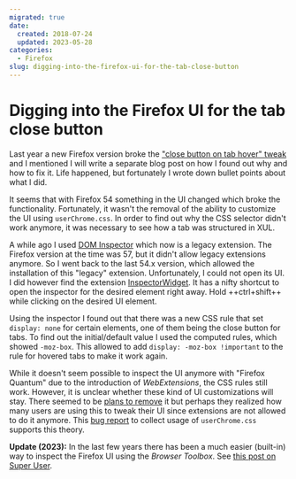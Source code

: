```yaml
---
migrated: true
date:
  created: 2018-07-24
  updated: 2023-05-28
categories:
  - Firefox
slug: digging-into-the-firefox-ui-for-the-tab-close-button
---
```

# Digging into the Firefox UI for the tab close button

Last year a new Firefox version broke the ["close button on tab hover" tweak](../2016/firefox-close-tab-button-on-hover.md) and I mentioned I will write a separate blog post on how I found out why and how to fix it.
Life happened, but fortunately I wrote down bullet points about what I did.

It seems that with Firefox 54 something in the UI changed which broke the functionality.
Fortunately, it wasn't the removal of the ability to customize the UI using `userChrome.css`.
In order to find out why the CSS selector didn't work anymore, it was necessary to see how a tab was structured in XUL.

A while ago I used [DOM Inspector](https://web.archive.org/web/20181122221742/https://addons.mozilla.org/en-US/firefox/addon/dom-inspector-6622/) which now is a legacy extension.
The Firefox version at the time was 57, but it didn't allow legacy extensions anymore.
So I went back to the last 54.x version, which allowed the installation of this "legacy" extension.
Unfortunately, I could not open its UI.
I did however find the extension [InspectorWidget](https://web.archive.org/web/20181102004227/https://addons.mozilla.org/en-US/firefox/addon/inspectorwidget/).
It has a nifty shortcut to open the inspector for the desired element right away.
Hold ++ctrl+shift++ while clicking on the desired UI element.

Using the inspector I found out that there was a new CSS rule that set `display: none` for certain elements, one of them being the close button for tabs.
To find out the initial/default value I used the computed rules, which showed `-moz-box`.
This allowed to add `display: -moz-box !important` to the rule for hovered tabs to make it work again.

While it doesn't seem possible to inspect the UI anymore with "Firefox Quantum" due to the introduction of _WebExtensions_, the CSS rules still work.
However, it is unclear whether these kind of UI customizations will stay.
There seemed to be [plans to remove](https://blog.mozilla.org/addons/2017/02/16/the-road-to-firefox-57-compatibility-milestones/comment-page-1/#comment-223635) it but perhaps they realized how many users are using this to tweak their UI since extensions are not allowed to do it anymore.
This [bug report](https://bugzilla.mozilla.org/show_bug.cgi?id=1416044) to collect usage of `userChrome.css` supports this theory.

**Update (2023):** In the last few years there has been a much easier (built-in) way to inspect the Firefox UI using the _Browser Toolbox_.
See [this post on Super User](https://superuser.com/a/1608642).
